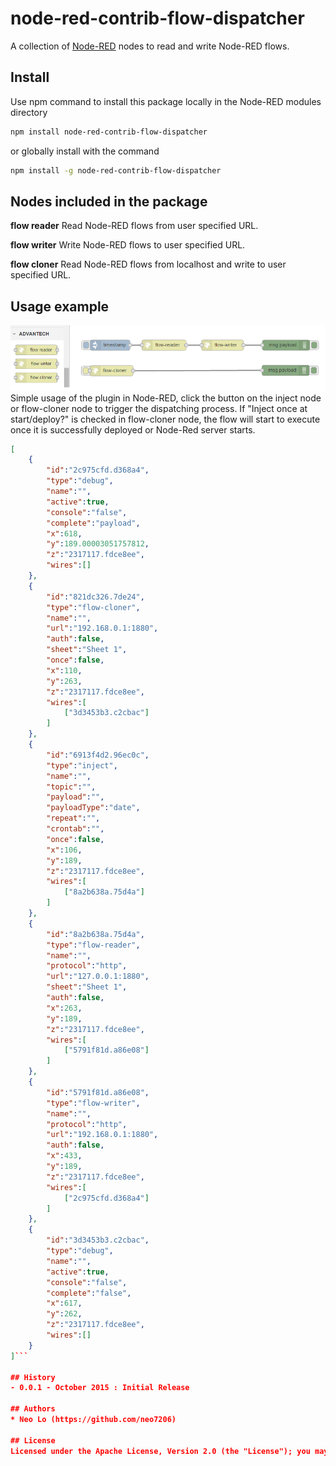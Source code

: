 # node-red-contrib-flow-dispatcher
A collection of [Node-RED](http://nodered.org) nodes to read and write Node-RED flows.

## Install
Use npm command to install this package locally in the Node-RED modules directory
```bash
npm install node-red-contrib-flow-dispatcher
```
or globally install with the command
```bash
npm install -g node-red-contrib-flow-dispatcher
```

## Nodes included in the package
**flow reader** Read Node-RED flows from user specified URL.

**flow writer** Write Node-RED flows to user specified URL.

**flow cloner** Read Node-RED flows from localhost and write to user specified URL.

## Usage example
![Flow](./node-red-contrib-flow-dispatcher_drawings.png)
Simple usage of the plugin in Node-RED, click the button on the inject node or flow-cloner node to trigger the dispatching process.
If "Inject once at start/deploy?" is checked in flow-cloner node, the flow will start to execute once it is successfully deployed or Node-Red server starts.
```json
[
	{
		"id":"2c975cfd.d368a4",
		"type":"debug",
		"name":"",
		"active":true,
		"console":"false",
		"complete":"payload",
		"x":618,
		"y":189.00003051757812,
		"z":"2317117.fdce8ee",
		"wires":[]
	},
	{
		"id":"821dc326.7de24",
		"type":"flow-cloner",
		"name":"",
		"url":"192.168.0.1:1880",
		"auth":false,
		"sheet":"Sheet 1",
		"once":false,
		"x":110,
		"y":263,
		"z":"2317117.fdce8ee",
		"wires":[
			["3d3453b3.c2cbac"]
		]
	},
	{
		"id":"6913f4d2.96ec0c",
		"type":"inject",
		"name":"",
		"topic":"",
		"payload":"",
		"payloadType":"date",
		"repeat":"",
		"crontab":"",
		"once":false,
		"x":106,
		"y":189,
		"z":"2317117.fdce8ee",
		"wires":[
			["8a2b638a.75d4a"]
		]
	},
	{
		"id":"8a2b638a.75d4a",
		"type":"flow-reader",
		"name":"",
		"protocol":"http",
		"url":"127.0.0.1:1880",
		"sheet":"Sheet 1",
		"auth":false,
		"x":263,
		"y":189,
		"z":"2317117.fdce8ee",
		"wires":[
			["5791f81d.a86e08"]
		]
	},
	{
		"id":"5791f81d.a86e08",
		"type":"flow-writer",
		"name":"",
		"protocol":"http",
		"url":"192.168.0.1:1880",
		"auth":false,
		"x":433,
		"y":189,
		"z":"2317117.fdce8ee",
		"wires":[
			["2c975cfd.d368a4"]
		]
	},
	{
		"id":"3d3453b3.c2cbac",
		"type":"debug",
		"name":"",
		"active":true,
		"console":"false",
		"complete":"false",
		"x":617,
		"y":262,
		"z":"2317117.fdce8ee",
		"wires":[]
	}
]```

## History
- 0.0.1 - October 2015 : Initial Release

## Authors
* Neo Lo (https://github.com/neo7206)

## License
Licensed under the Apache License, Version 2.0 (the "License"); you may not use this file except in compliance with the License. You may obtain a copy of the License at http://www.apache.org/licenses/LICENSE-2.0. Unless required by applicable law or agreed to in writing, software distributed under the License is distributed on an "AS IS" BASIS, WITHOUT WARRANTIES OR CONDITIONS OF ANY KIND, either express or implied. See the License for the specific language governing permissions and limitations under the License.

